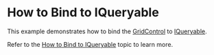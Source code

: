 # How to Bind to IQueryable
This example demonstrates how to bind the <a href="https://documentation.devexpress.com/WPF/DevExpress.Xpf.Grid.GridControl.class">GridControl</a> to <a href="https://msdn.microsoft.com/library/bb351562">IQueryable</a>.

Refer to the <a href="https://documentation.devexpress.com/WPF/120297/Controls-and-Libraries/Data-Grid/Binding-to-Data/Binding-to-any-Data-Source-with-Virtual-Sources/How-to-Bind-to-IQueryable">How to Bind to IQueryable</a> topic to learn more.
